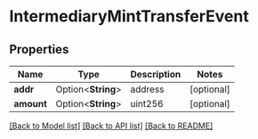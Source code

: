 # IntermediaryMintTransferEvent

## Properties

Name | Type | Description | Notes
------------ | ------------- | ------------- | -------------
**addr** | Option<**String**> | address | [optional]
**amount** | Option<**String**> | uint256 | [optional]

[[Back to Model list]](../README.md#documentation-for-models) [[Back to API list]](../README.md#documentation-for-api-endpoints) [[Back to README]](../README.md)


